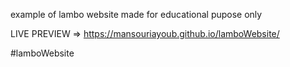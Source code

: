 example of lambo website made for educational pupose only

LIVE PREVIEW => https://mansouriayoub.github.io/lamboWebsite/

#lamboWebsite
